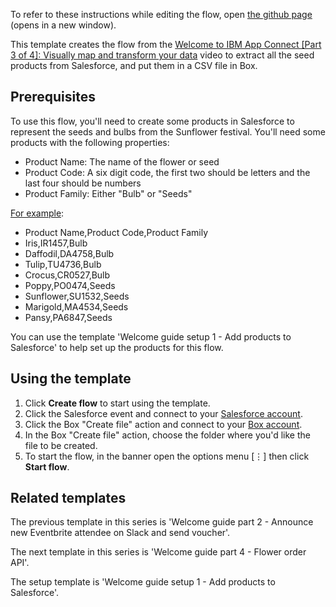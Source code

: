 To refer to these instructions while editing the flow, open [the github page](https://github.com/ot4i/app-connect-templates/blob/master/resources/markdown/Welcome%20guide%20part%203%20-%20Create%20a%20CSV%20file%20in%20Box%20of%20the%20products%20in%20Salesforce_instructions.md) (opens in a new window).

This template creates the flow from the [Welcome to IBM App Connect \[Part 3 of  4\]: Visually map and transform your data](https://www.youtube.com/watch?v=ALpxbNq-SkQ&list=PLzpeuWUENMK2Q77xr7QkvLxU5YxOJxVSH) video to extract all the seed products from Salesforce, and put them in a CSV file in Box.

## Prerequisites

To use this flow, you'll need to create some products in Salesforce to represent the seeds and bulbs from the Sunflower festival. You'll need some products with the following properties:
* Product Name: The name of the flower or seed
* Product Code: A six digit code, the first two should be letters and the last four should be numbers
* Product Family: Either "Bulb" or "Seeds"

[For example](https://github.com/ot4i/app-connect-templates/blob/master/resources/markdown/sample/sunflowerFestivalProductsSample.csv):
* Product Name,Product Code,Product Family
* Iris,IR1457,Bulb
* Daffodil,DA4758,Bulb
* Tulip,TU4736,Bulb
* Crocus,CR0527,Bulb
* Poppy,PO0474,Seeds
* Sunflower,SU1532,Seeds
* Marigold,MA4534,Seeds
* Pansy,PA6847,Seeds

You can use the template 'Welcome guide setup 1 - Add products to Salesforce' to help set up the products for this flow.

## Using the template

1. Click **Create flow** to start using the template.
1. Click the Salesforce event and connect to your [Salesforce account](https://developer.ibm.com/integration/docs/app-connect/how-to-guides-for-apps/use-ibm-app-connect-salesforce/).
1. Click the Box "Create file" action and connect to your [Box account](https://developer.ibm.com/integration/docs/app-connect/how-to-guides-for-apps/use-ibm-app-connect-box/).
1. In the Box "Create file" action, choose the folder where you'd like the file to be created.
1. To start the flow, in the banner open the options menu [&#8942;] then click **Start flow**.

## Related templates

The previous template in this series is 'Welcome guide part 2 - Announce new Eventbrite attendee on Slack and send voucher'.


The next template in this series is 'Welcome guide part 4 - Flower order API'.


The setup template is 'Welcome guide setup 1 - Add products to Salesforce'.
